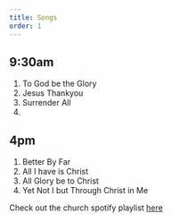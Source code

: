 ```yaml
---
title: Songs
order: 1
---
```


## 9:30am 
1. To God be the Glory
2.  Jesus Thankyou
3. Surrender All
4. 

   
## 4pm 
1. Better By Far
2. All I have is Christ
3. All Glory be to Christ
4. Yet Not I but Through Christ in Me

Check out the church spotify playlist [here](https://open.spotify.com/playlist/3gh0ZKXkJBDbNEnZqJJDXj?si=0908aa3f87544643)
